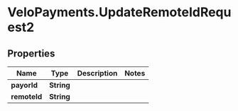 # VeloPayments.UpdateRemoteIdRequest2

## Properties

Name | Type | Description | Notes
------------ | ------------- | ------------- | -------------
**payorId** | **String** |  | 
**remoteId** | **String** |  | 


